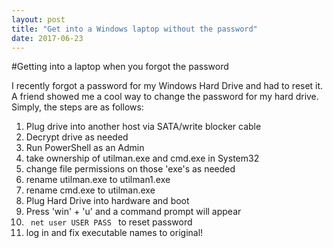 ```yaml
---
layout: post
title: "Get into a Windows laptop without the password"
date: 2017-06-23
---
```

#Getting into a laptop when you forgot the password 

I recently forgot a password for my Windows Hard Drive and had to reset it. 
A friend showed me a cool way to change the password for my hard drive. 
Simply, the steps are as follows: 
1. Plug drive into another host via SATA/write blocker cable
2. Decrypt drive as needed
3. Run PowerShell as an Admin
  1. take ownership of utilman.exe and cmd.exe in System32
  2. change file permissions on those 'exe's as needed
  3. rename utilman.exe to utilman1.exe
  4. rename cmd.exe to utilman.exe
4. Plug Hard Drive into hardware and boot
5. Press 'win' + 'u' and a command prompt will appear
6. <code> net user USER PASS </code> to reset password 
7. log in and fix executable names to original!

